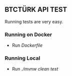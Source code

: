## BTCTÜRK API TEST
Running tests are very easy.
### Running on Docker
- Run *Dockerfile*
### Running Local
- Run *./mvnw clean test*